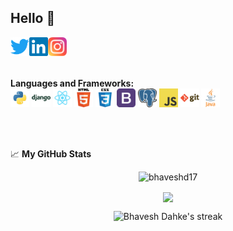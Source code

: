 ## Hello 👋
<a href="https://twitter.com/BhaveshDhake4">
  <img align="left" alt="..." width="30px" src="https://github.com/bhaveshd17/bhaveshd17/blob/main/twitter.svg" />
</a>
<a href="https://www.linkedin.com/in/bhaveshd17">
  <img align="left" alt="..." width="30px" src="https://github.com/bhaveshd17/bhaveshd17/blob/main/linkedin.svg" />
</a>
<a href="https://www.instagram.com/bhaveshd_17/">
  <img align="left" alt="..." width="30px" src="https://github.com/bhaveshd17/bhaveshd17/blob/main/instagram.svg" />
</a>

<br/>
<br/>
<br/>

  
**Languages and Frameworks:**  
<code><img height="30" src="https://raw.githubusercontent.com/github/explore/80688e429a7d4ef2fca1e82350fe8e3517d3494d/topics/python/python.png"></code>
<code><img height="30" src="https://raw.githubusercontent.com/github/explore/80688e429a7d4ef2fca1e82350fe8e3517d3494d/topics/django/django.png"></code>
<code><img height="30" src="https://raw.githubusercontent.com/github/explore/80688e429a7d4ef2fca1e82350fe8e3517d3494d/topics/react/react.png"></code>
<code><img height="30" src="https://raw.githubusercontent.com/github/explore/80688e429a7d4ef2fca1e82350fe8e3517d3494d/topics/html/html.png"></code>
<code><img height="30" src="https://raw.githubusercontent.com/github/explore/80688e429a7d4ef2fca1e82350fe8e3517d3494d/topics/css/css.png"></code>
<code><img height="30" src="https://raw.githubusercontent.com/github/explore/80688e429a7d4ef2fca1e82350fe8e3517d3494d/topics/bootstrap/bootstrap.png"></code>
<code><img height="30" src="https://raw.githubusercontent.com/github/explore/80688e429a7d4ef2fca1e82350fe8e3517d3494d/topics/postgresql/postgresql.png"></code>
<code><img height="30" src="https://raw.githubusercontent.com/github/explore/80688e429a7d4ef2fca1e82350fe8e3517d3494d/topics/javascript/javascript.png"></code>
<code><img height="30" src="https://raw.githubusercontent.com/github/explore/80688e429a7d4ef2fca1e82350fe8e3517d3494d/topics/git/git.png"></code>
<code><img height="30" src="https://raw.githubusercontent.com/github/explore/80688e429a7d4ef2fca1e82350fe8e3517d3494d/topics/java/java.png"></code>

<br/><br/>

📈 **My GitHub Stats**


<p align="center"> 
 <img src="https://github-readme-stats.vercel.app/api?username=bhaveshd17&show_icons=true&theme=gotham&hide_border=true&background=060A0CD0" alt="bhaveshd17" />
</p>


<p align="center">
<a href="https://github.com/bhaveshd17">
    <img align="center" height="175px"  src="https://github-readme-stats.vercel.app/api/top-langs/?username=bhaveshd17&text_color=FFFFFF&bg_color=000000&title_color=94b4a4&langs_count=15&layout=compact&hide_border=true" />
  </a>
</p>
 <p align="center">
 <img title="🔥 Get streak stats for your profile at git.io/streak-stats" alt="Bhavesh Dahke's streak" src="https://github-readme-streak-stats.herokuapp.com/?user=bhaveshd17&hide_border=true&theme=gotham&background=060A0CD0" />
</p>




